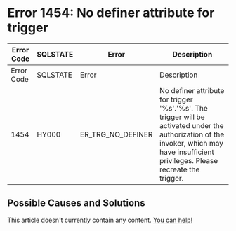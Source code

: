 
# Error 1454: No definer attribute for trigger


| Error Code | SQLSTATE | Error | Description |
| --- | --- | --- | --- |
| Error Code | SQLSTATE | Error | Description |
| 1454 | HY000 | ER_TRG_NO_DEFINER | No definer attribute for trigger '%s'.'%s'. The trigger will be activated under the authorization of the invoker, which may have insufficient privileges. Please recreate the trigger. |




## Possible Causes and Solutions


This article doesn't currently contain any content. [You can help!](/en/writing-and-editing-knowledge-base-articles/)

